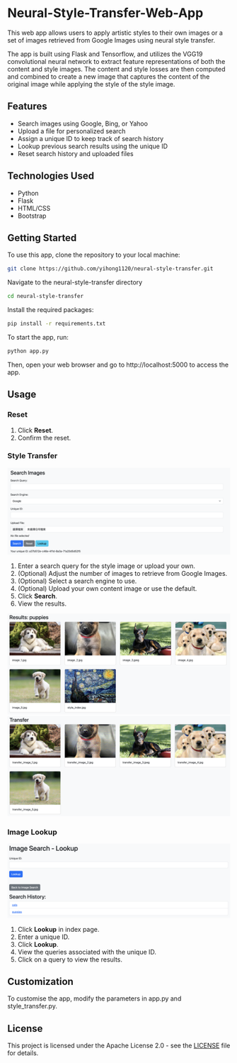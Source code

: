 # Neural-Style-Transfer-Web-App
This web app allows users to apply artistic styles to their own images or a set of images retrieved from Google Images using neural style transfer.

The app is built using Flask and Tensorflow, and utilizes the VGG19 convolutional neural network to extract feature representations of both the content and style images. The content and style losses are then computed and combined to create a new image that captures the content of the original image while applying the style of the style image.

## Features

- Search images using Google, Bing, or Yahoo
- Upload a file for personalized search
- Assign a unique ID to keep track of search history
- Lookup previous search results using the unique ID
- Reset search history and uploaded files

## Technologies Used

- Python
- Flask
- HTML/CSS
- Bootstrap


## Getting Started
To use this app, clone the repository to your local machine:

```bash
git clone https://github.com/yihong1120/neural-style-transfer.git
```

Navigate to the neural-style-transfer directory

```bash
cd neural-style-transfer
```

Install the required packages:

```bash
pip install -r requirements.txt
```

To start the app, run:

```bash
python app.py
```

Then, open your web browser and go to http://localhost:5000 to access the app.

## Usage

### Reset
1. Click **Reset**.
2. Confirm the reset.

### Style Transfer
![Image search and style select section](https://github.com/yihong1120/Neural-Style-Transfer-Web-App/blob/main/images/search_setting.png)
1. Enter a search query for the style image or upload your own.
2. (Optional) Adjust the number of images to retrieve from Google Images.
3. (Optional) Select a search engine to use.
5. (Optional) Upload your own content image or use the default.
6. Click **Search**.
7. View the results.

![Display pictures grabbed from the Internet and the style template image](https://github.com/yihong1120/Neural-Style-Transfer-Web-App/blob/main/images/grabbed_images.png)
![Display the transfer images](https://github.com/yihong1120/Neural-Style-Transfer-Web-App/blob/main/images/transferred_images.png)

### Image Lookup
![Display lookup section](https://github.com/yihong1120/Neural-Style-Transfer-Web-App/blob/main/images/lookup.png)
1. Click **Lookup** in index page.
2. Enter a unique ID.
3. Click **Lookup**.
4. View the queries associated with the unique ID.
5. Click on a query to view the results.

## Customization
To customise the app, modify the parameters in app.py and style_transfer.py.

## License

This project is licensed under the Apache License 2.0 - see the [LICENSE](https://github.com/yihong1120/Neural-Style-Transfer-Web-App/blob/main/LICENSE) file for details.
